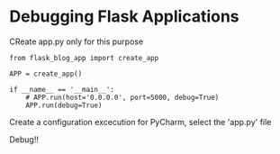 # Debugging Flask Applications

CReate app.py only for this purpose

```
from flask_blog_app import create_app

APP = create_app()

if __name__ == '__main__':
    # APP.run(host='0.0.0.0', port=5000, debug=True)
    APP.run(debug=True)
```

Create a configuration excecution for PyCharm, select the 'app.py' file

Debug!!
